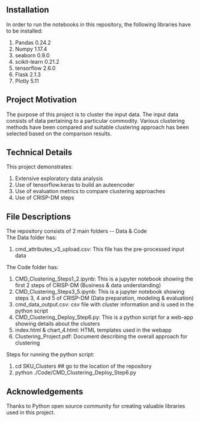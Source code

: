 ## Installation ##
In order to run the notebooks in this repository, the following libraries have to be installed:
1) Pandas 0.24.2
2) Numpy 1.17.4
3) seaborn 0.9.0
4) scikit-learn 0.21.2
5) tensorflow 2.6.0
6) Flask 2.1.3
7) Plotly 5.11

## Project Motivation ##
The purpose of this project is to cluster the input data. The input data consists of data pertaining to a particular commodity. Various clustering methods have been compared and suitable clustering approach has been selected based on the comparison results. 

## Technical Details ##
This project demonstrates:
1) Extensive exploratory data analysis
2) Use of tensorflow.keras to build an auteencoder
3) Use of evaluation metrics to compare clustering approaches
4) Use of CRISP-DM steps

## File Descriptions ##
The repository consists of 2 main folders -- Data & Code </br>
The Data folder has:
1) cmd_attributes_v3_upload.csv: This file has the pre-processed input data

The Code folder has:
1) CMD_Clustering_Steps1_2.ipynb: This is a jupyter notebook showing the first 2 steps of CRISP-DM (Business & data understanding)
2) CMD_Clustering_Steps3_5.ipynb: This is a jupyter notebook showing steps 3, 4 and 5 of CRISP-DM (Data preparation, modeling & evaluation)
3) cmd_data_output.csv: csv file with cluster information and is used in the python script
4) CMD_Clustering_Deploy_Step6.py: This is a python script for a web-app showing details about the clusters
5) index.html & chart_4.html: HTML templates used in the webapp
6) Clustering_Project.pdf: Document describing the overall approach for clustering

Steps for running the python script:
1) cd SKU_Clusters ## go to the location of the repository </br>
2) python ./Code/CMD_Clustering_Deploy_Step6.py

## Acknowledgements ##
Thanks to Python open source community for creating valuable libraries used in this project. <br>
